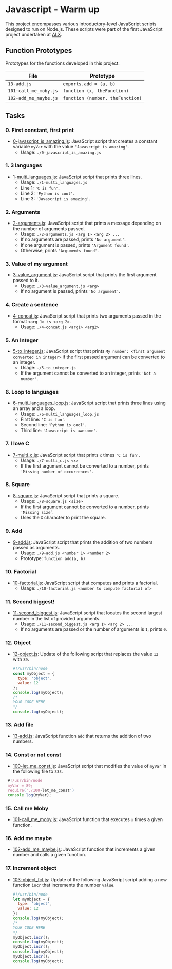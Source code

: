# Javascript - Warm up

This project encompasses various introductory-level JavaScript scripts designed to run on Node.js. These scripts were part of the first JavaScript project undertaken at [ALX](https://alx-africa.com).

## Function Prototypes

Prototypes for the functions developed in this project:

| File              | Prototype                    |
| ----------------- | ---------------------------- |
| `13-add.js`       | `exports.add = (a, b)`       |
| `101-call_me_moby.js` | `function (x, theFunction)`  |
| `102-add_me_maybe.js` | `function (number, theFunction)` |

## Tasks

### 0. First constant, first print
* [0-javascript_is_amazing.js](./0-javascript_is_amazing.js): JavaScript script that creates a constant variable `myVar` with the value `'Javascript is amazing'`.
  * Usage: `./0-javascript_is_amazing.js`

### 1. 3 languages
* [1-multi_languages.js](./1-multi_languages.js): JavaScript script that prints three lines.
  * Usage: `./1-multi_languages.js`
  * Line 1: `'C is fun'`.
  * Line 2: `'Python is cool'`.
  * Line 3: `'Javascript is amazing'`.

### 2. Arguments
* [2-arguments.js](./2-arguments.js): JavaScript script that prints a message depending on the number of arguments passed.
  * Usage: `./2-arguments.js <arg 1> <arg 2> ...`
  * If no arguments are passed, prints `'No argument'`.
  * If one argument is passed, prints `'Argument found'`.
  * Otherwise, prints `'Arguments found'`.

### 3. Value of my argument
* [3-value_argument.js](./3-value_argument.js): JavaScript script that prints the first argument passed to it.
  * Usage: `./3-value_argument.js <arg>`
  * If no argument is passed, prints `'No argument'`.

### 4. Create a sentence
* [4-concat.js](./4-concat.js): JavaScript script that prints two arguments passed in the format `<arg 1> is <arg 2>`.
  * Usage: `./4-concat.js <arg1> <arg2>`

### 5. An Integer
* [5-to_integer.js](./5-to_integer.js): JavaScript script that prints `My number: <first argument converted in integer>` if the first passed argument can be converted to an integer.
  * Usage: `./5-to_integer.js`
  * If the argument cannot be converted to an integer, prints `'Not a number'`.

### 6. Loop to languages
* [6-multi_languages_loop.js](./6-multi_languages_loop.js): JavaScript script that prints three lines using an array and a loop.
  * Usage: `./6-multi_languages_loop.js`
  * First line: `'C is fun'`.
  * Second line: `'Python is cool'`.
  * Third line: `'Javascript is awesome'`.

### 7. I love C
* [7-multi_c.js](./7-multi_c.js): JavaScript script that prints `x` times `'C is fun'`.
  * Usage: `./7-multi_c.js <x>`
  * If the first argument cannot be converted to a number, prints `'Missing number of occurrences'`.

### 8. Square
* [8-square.js](./8-square.js): JavaScript script that prints a square.
  * Usage: `./8-square.js <size>`
  * If the first argument cannot be converted to a number, prints `'Missing size`'.
  * Uses the `X` character to print the square.

### 9. Add
* [9-add.js](./9-add.js): JavaScript script that prints the addition of two numbers passed as arguments.
  * Usage: `./9-add.js <number 1> <number 2>`
  * Prototype: `function add(a, b)`

### 10. Factorial
* [10-factorial.js](./10-factorial.js): JavaScript script that computes and prints a factorial.
  * Usage: `./10-factorial.js <number to compute factorial of>`

### 11. Second biggest!
* [11-second_biggest.js](./11-second_biggest.js): JavaScript script that locates the second largest number in the list of provided arguments.
  * Usage: `./11-second_biggest.js <arg 1> <arg 2> ...`
  * If no arguments are passed or the number of arguments is `1`, prints `0`.

### 12. Object
* [12-object.js](./12-object.js): Update of the following script that replaces the value `12` with `89`.
  ```javascript
  #!/usr/bin/node
  const myObject = {
    type: 'object',
    value: 12
  };
  console.log(myObject);
  /*
  YOUR CODE HERE
  */
  console.log(myObject);
  ```

### 13. Add file
* [13-add.js](./13-add.js): JavaScript function `add` that returns the addition of two numbers.

### 14. Const or not const
* [100-let_me_const.js](./100-let_me_const.js): JavaScript script that modifies the value of `myVar` in the following file to `333`.
 

 ```javascript
  #!/usr/bin/node
  myVar = 89;
  require('./100-let_me_const')
  console.log(myVar);
  ```

### 15. Call me Moby
* [101-call_me_moby.js](./101-call_me_moby.js): JavaScript function that executes `x` times a given function.

### 16. Add me maybe
* [102-add_me_maybe.js](./102-add_me_maybe.js): JavaScript function that increments a given number and calls a given function.

### 17. Increment object
* [103-object_fct.js](./103-object_fct.js): Update of the following JavaScript script adding a new function `incr` that increments the number `value`.
  ```javascript
  #!/usr/bin/node
  let myObject = {
    type: 'object',
    value: 12
  };
  console.log(myObject);
  /*
  YOUR CODE HERE
  */
  myObject.incr();
  console.log(myObject);
  myObject.incr();
  console.log(myObject);
  myObject.incr();
  console.log(myObject);
  ```
